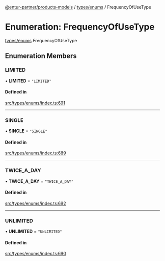 [@entur-partner/products-models](../README.md) / [types/enums](../modules/types_enums.md) / FrequencyOfUseType

# Enumeration: FrequencyOfUseType

[types/enums](../modules/types_enums.md).FrequencyOfUseType

## Enumeration Members

### LIMITED

• **LIMITED** = ``"LIMITED"``

#### Defined in

[src/types/enums/index.ts:691](https://github.com/entur/products-models/blob/main/src/types/enums/index.ts#L691)

___

### SINGLE

• **SINGLE** = ``"SINGLE"``

#### Defined in

[src/types/enums/index.ts:689](https://github.com/entur/products-models/blob/main/src/types/enums/index.ts#L689)

___

### TWICE\_A\_DAY

• **TWICE\_A\_DAY** = ``"TWICE_A_DAY"``

#### Defined in

[src/types/enums/index.ts:692](https://github.com/entur/products-models/blob/main/src/types/enums/index.ts#L692)

___

### UNLIMITED

• **UNLIMITED** = ``"UNLIMITED"``

#### Defined in

[src/types/enums/index.ts:690](https://github.com/entur/products-models/blob/main/src/types/enums/index.ts#L690)
